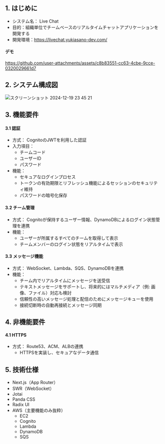 ## 1. はじめに
- システム名： Live Chat
- 目的：組織単位でチームベースのリアルタイムチャットアプリケーションを開発する
- 開発環境：https://livechat.yukiasano-dev.com/

#### デモ
https://github.com/user-attachments/assets/c8b83551-cc63-4cbe-9cce-0320029661d7

## 2. システム構成図
![スクリーンショット 2024-12-19 23 45 21](https://github.com/user-attachments/assets/52246bc2-7ad5-4a1f-816a-031bd1ed111b)

## 3. 機能要件
#### 3.1 認証
- 方式： CognitoのJWTを利用した認証
- 入力項目：
  - チームコード
  - ユーザーID
  - パスワード
- 機能：
  - セキュアなログインプロセス
  - トークンの有効期限とリフレッシュ機能によるセッションのセキュリティ維持
  - パスワードの暗号化保存
#### 3.2 チーム管理
- 方式： Cognitoが保持するユーザー情報、DynamoDBによるログイン状態管理を連携
- 機能：
  - ユーザーが所属するすべてのチームを取得して表示
  - チームメンバーのログイン状態をリアルタイムで表示
#### 3.3 メッセージ機能
- 方式： WebSocket、Lambda、SQS、DynamoDBを連携
- 機能：
  - チーム内でリアルタイムにメッセージを送受信
  - テキストメッセージをサポートし、将来的にはマルチメディア（例: 画像、ファイル）対応も検討
  - 信頼性の高いメッセージ処理と配信のためにメッセージキューを使用
  - 接続切断時の自動再接続とメッセージ同期

## 4. 非機能要件
#### 4.1 HTTPS
- 方式： Route53、ACM、ALBの連携
  - HTTPSを実装し、セキュアなデータ通信

## 5. 技術仕様
- Next.js（App Router）
- SWR（WebSocket）
- Jotai
- Panda CSS
- Radix UI
- AWS（主要機能のみ抜粋）
  - EC2
  - Cognito
  - Lambda
  - DynamoDB
  - SQS
